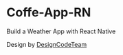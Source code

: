 # Coffe-App-RN


Build a Weather App with React Native



Design by <a href='https://www.youtube.com/@DesignCodeTeam'>DesignCodeTeam</a>
